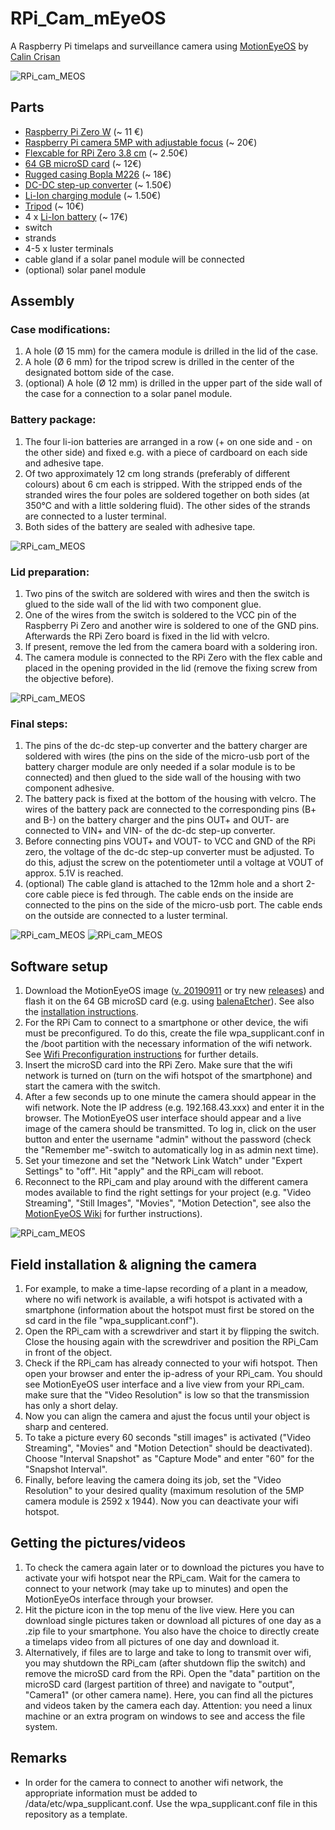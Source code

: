 # RPi_Cam_mEyeOS
A Raspberry Pi timelaps and surveillance camera using [MotionEyeOS](https://github.com/ccrisan/motioneyeos) by [Calin Crisan](https://github.com/ccrisan)

![RPi_cam_MEOS](RPi_cam_MEOS.png)

## Parts

* [Raspberry Pi Zero W](https://www.berrybase.de/raspberry-pi-zero-w?c=311
) (~ 11 €)
* [Raspberry Pi camera 5MP with adjustable focus](https://www.berrybase.de/raspberry-pi-co/raspberry-pi/kameras/kamera-f-252-r-raspberry-pi-mit-einstellbarem-fokus
) (~ 20€)
* [Flexcable for RPi Zero 3.8 cm](https://www.berrybase.de/raspberry-pi-co/raspberry-pi-zero/kabel-adapter/flexkabel-f-252-r-raspberry-pi-zero-und-kameramodul?number=RPIZ-FLEX-038
) (~ 2.50€)
* [64 GB microSD card](https://www.berrybase.de/raspberry-pi-co/raspberry-pi/speicherkarten/sandisk-ultra-microsdxc-a1-100mb/s-class-10-speicherkarte-43-adapter-64gb
) (~ 12€)
* [Rugged casing Bopla M226](https://www.conrad.de/de/p/bopla-euromas-m-226-universal-gehaeuse-120-x-80-x-85-polycarbonat-hellgrau-1-st-531727.html) (~ 18€)
* [DC-DC step-up converter](https://www.amazon.de/gp/product/B079H3YD8V/ref=ppx_yo_dt_b_asin_title_o02_s00?ie=UTF8&th=1
) (~ 1.50€)
* [Li-Ion charging module](https://www.amazon.de/IZOKEE-TP4056-Lademodul-Lithium-Batterie-Charger/dp/B077XW1XBJ/ref=sxbs_sxwds-stvp?__mk_de_DE=%C3%85M%C3%85%C5%BD%C3%95%C3%91&cv_ct_cx=Li+-+Ion+Batterie+Charger+Modul&keywords=Li+-+Ion+Batterie+Charger+Modul&pd_rd_i=B077XW1XBJ&pd_rd_r=69931434-6961-4c63-917f-98a28b135bbf&pd_rd_w=hV3Cf&pd_rd_wg=u14OT&pf_rd_p=1279cacd-3086-45e5-8936-5f39c5f4ad7b&pf_rd_r=777P96ET8ZHDM0WDSGDX&psc=1&qid=1585476913&s=industrial
) (~ 1.50€)
* [Tripod](https://www.amazon.de/gp/product/B00NFWN3YK/ref=ppx_yo_dt_b_asin_title_o04_s01?ie=UTF8&psc=1
) (~ 10€)
* 4 x [Li-Ion battery](https://www.akkuteile.de/lg-inr18650-m36-3-6v-3-7v-3600mah-lithium-ionen-akku_100642_2588
) (~ 17€)
* switch
* strands
* 4-5 x luster terminals
* cable gland if a solar panel module will be connected
* (optional) solar panel module

## Assembly
### Case modifications:
1. A hole (&#216; 15 mm) for the camera module is drilled in the lid of the case.
1. A hole (&#216; 6 mm) for the tripod screw is drilled in the center of the designated bottom side of the case.
1. (optional) A hole (&#216; 12 mm) is drilled in the upper part of the side wall of the case for a connection to a solar panel module.

### Battery package:
1. The four li-ion batteries are arranged in a row (+ on one side and - on the other side) and fixed e.g. with a piece of cardboard on each side and adhesive tape.
1. Of two approximately 12 cm long strands (preferably of different colours) about 6 cm each is stripped. With the stripped ends of the stranded wires the four poles are soldered together on both sides (at 350°C and with a little soldering fluid). The other sides of the strands are connected to a luster terminal.
1. Both sides of the battery are sealed with adhesive tape.

![RPi_cam_MEOS](RPi_cam_MEOS_akku.png)

### Lid preparation:
1. Two pins of the switch are soldered with wires and then the switch is glued to the side wall of the lid with two component glue.
1. One of the wires from the switch is soldered to the VCC pin of the Raspberry Pi Zero and another wire is soldered to one of the GND pins. Afterwards the RPi Zero board is fixed in the lid with velcro.
1. If present, remove the led from the camera board with a soldering iron.
1. The camera module is connected to the RPi Zero with the flex cable and placed in the opening provided in the lid (remove the fixing screw from the objective before).

![RPi_cam_MEOS](RPi_cam_MEOS_lid.png)

### Final steps:
1. The pins of the dc-dc step-up converter and the battery charger are soldered with wires (the pins on the side of the micro-usb port of the battery charger module are only needed if a solar module is to be connected) and then glued to the side wall of the housing with two component adhesive.
1. The battery pack is fixed at the bottom of the housing with velcro. The wires of the battery pack are connected to the corresponding pins (B+ and B-) on the battery charger and the pins OUT+ and OUT- are connected to VIN+ and VIN- of the dc-dc step-up converter.
1. Before connecting pins VOUT+ and VOUT- to VCC and GND of the RPi zero, the voltage of the dc-dc step-up converter must be adjusted. To do this, adjust the screw on the potentiometer until a voltage at VOUT of approx. 5.1V is reached.
1. (optional) The cable gland is attached to the 12mm hole and a short 2-core cable piece is fed through. The cable ends on the inside are connected to the pins on the side of the micro-usb port. The cable ends on the outside are connected to a luster terminal.

![RPi_cam_MEOS](RPi_cam_MEOS_modules.png)
![RPi_cam_MEOS](RPi_cam_MEOS_inside.png)

## Software setup
1. Download the MotionEyeOS image ([v. 20190911](https://github.com/ccrisan/motioneyeos/releases/download/20190911/motioneyeos-raspberrypi-20190911.img.xz) or try new [releases](https://github.com/ccrisan/motioneyeos/releases)) and flash it on the 64 GB microSD card (e.g. using [balenaEtcher](https://www.balena.io/etcher/)). See also the [installation instructions](https://www.balena.io/etcher/).
1. For the RPi Cam to connect to a smartphone or other device, the wifi must be preconfigured. To do this, create the file wpa_supplicant.conf in the /boot partition with the necessary information of the wifi network. See [Wifi Preconfiguration instructions](https://github.com/ccrisan/motioneyeos/wiki/Wifi-Preconfiguration) for further details.
1. Insert the microSD card into the RPi Zero. Make sure that the wifi network is turned on (turn on the wifi hotspot of the smartphone) and start the camera with the switch.
1. After a few seconds up to one minute the camera should appear in the wifi network. Note the IP address (e.g. 192.168.43.xxx) and enter it in the browser. The MotionEyeOS user interface should appear and a live image of the camera should be transmitted. To log in, click on the user button and enter the username "admin" without the password (check the "Remember me"-switch to automatically log in as admin next time).
1. Set your timezone and set the "Network Link Watch" under "Expert Settings" to "off". Hit "apply" and the RPi_cam will reboot.
1. Reconnect to the RPi_cam and play around with the different camera modes 
available to find the right settings for your project (e.g. "Video Streaming", 
"Still Images", "Movies", "Motion Detection", see also the [MotionEyeOS Wiki](https://github.com/ccrisan/motioneyeos/wiki) for further instructions).

![RPi_cam_MEOS](RPi_cam_MEOS_OS.png)

## Field installation & aligning the camera 

1. For example, to make a time-lapse recording of a plant in a meadow, where no
 wifi network is available, a wifi hotspot is activated with a smartphone 
(information about the hotspot must first be stored on the sd card in the file 
"wpa_supplicant.conf").
1. Open the RPi_cam with a screwdriver and start it by flipping the switch. 
Close the housing again with the screwdriver and position the RPi_Cam in front 
of the object.
1. Check if the RPi_cam has already connected to your wifi hotspot. Then open 
your browser and enter the ip-adress of your RPi_cam. You should see MotionEyeOS
user interface and a live view from your RPi_cam. make sure that the 
"Video Resolution" is low so that the transmission has only a short delay.
1. Now you can align the camera and ajust the focus until your object is
 sharp and centered. 
1. To take a picture every 60 seconds "still images" is activated ("Video Streaming", "Movies" and "Motion Detection" should be deactivated). Choose "Interval Snapshot" as "Capture Mode" and enter "60" for the "Snapshot Interval".
1. Finally, before leaving the camera doing its job, set the "Video Resolution"
 to your desired quality (maximum resolution of the 5MP camera module is 2592 x 1944). Now you can deactivate your wifi hotspot.

## Getting the pictures/videos

1. To check the camera again later or to download the pictures you have to activate your wifi hotspot near the RPi_cam. 
Wait for the camera to connect to your network (may take up to minutes) and open the MotionEyeOs interface through your browser. 
1. Hit the picture icon in the top menu of the live view. Here you can download 
single pictures taken or download all pictures of one day as a .zip file to your smartphone. 
You also have the choice to directly create a timelaps video from all pictures of one day and
download it.
1. Alternatively, if files are to large and take to long to transmit over wifi, you may shutdown the 
RPi_cam (after shutdown flip the switch) and remove the microSD card from the RPi. 
Open the "data" partition on the microSD card (largest partition of three) and 
navigate to "output", "Camera1" (or other camera name). Here, you can find all the pictures
and videos taken by the camera each day. Attention: you need a linux machine or an 
extra program on windows to see and access the file system.

## Remarks

* In order for the camera to connect to another wifi network, the appropriate 
information must be added to /data/etc/wpa_supplicant.conf. Use the wpa_supplicant.conf
file in this repository as a template.
